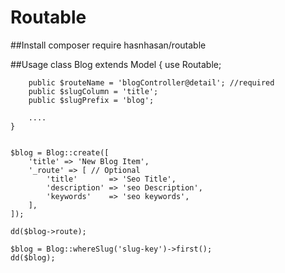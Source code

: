 # Routable

##Install
    composer require hasnhasan/routable

##Usage
    class Blog extends Model
    {
        use Routable;
    
        public $routeName = 'blogController@detail'; //required
        public $slugColumn = 'title'; 
        public $slugPrefix = 'blog';
        
        ....
    }
    

    $blog = Blog::create([
        'title' => 'New Blog Item',
        '_route' => [ // Optional
            'title'       => 'Seo Title',
            'description' => 'seo Description',
            'keywords'    => 'seo keywords',
        ],
    ]);
    
    dd($blog->route);
    
    $blog = Blog::whereSlug('slug-key')->first();
    dd($blog);